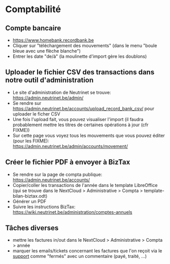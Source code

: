 <!-- TITLE: Comptabilite -->
<!-- SUBTITLE: A quick summary of Comptabilite -->

# Comptabilité
## Compte bancaire
- https://www.homebank.recordbank.be
- Cliquer sur "téléchargement des mouvements" (dans le menu "boule bleue avec une flèche blanche")
- Entrer les date "de/à" (la moulinette d'import gère les doublons)

## Uploader le fichier CSV des transactions dans notre outil d'administration
- Le site d'administration de Neutrinet se trouve: https://admin.neutrinet.be/admin/
- Se rendre sur https://admin.neutrinet.be/accounts/upload_record_bank_csv/ pour uploader le ficher CSV
- Une fois l'upload fait, vous pouvez visualiser l'import (il faudra probablement mettre les titres de certaines opérations à jour (cfr FIXME))
- Sur cette page vous voyez tous les mouvements que vous pouvez éditer (pour les FIXME): https://admin.neutrinet.be/admin/accounts/movement/

## Créer le fichier PDF à envoyer à BizTax
- Se rendre sur la page de compta publique: https://admin.neutrinet.be/accounts/
- Copier/coller les transactions de l'année dans le template LibreOffice (qui se trouve dans le NextCloud > Administrative > Compta > template-bilan-biztax.odt)
- Générer un PDF
- Suivre les instructions BizTax: https://wiki.neutrinet.be/administration/comptes-annuels

## Tâches diverses
- mettre les factures in/out dans le NextCloud > Administrative > Compta > année
- marquer les emails/tickets concernant les factures que l'on reçoit via le [support](https://beta-support.neutrinet.be/) comme "fermés" avec un commentaire (payé, traité, ...)